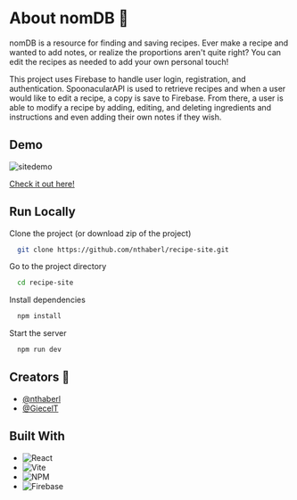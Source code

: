 
# About nomDB 🍰

nomDB is a resource for finding and saving recipes. Ever make a recipe and wanted to add notes, or realize the proportions aren't quite right? You can edit the recipes as needed to add your own personal touch!

This project uses Firebase to handle user login, registration, and authentication. SpoonacularAPI is used to retrieve recipes and when a user would like to edit a recipe, a copy is save to Firebase. From there, a user is able to modify a recipe by adding, editing, and deleting ingredients and instructions and even adding their own notes if they wish. 

## Demo
![sitedemo](public/assets/images/sitedemo.gif)

[Check it out here!](https://nom-db.netlify.app/)


## Run Locally

Clone the project (or download zip of the project)

```bash
  git clone https://github.com/nthaberl/recipe-site.git
```

Go to the project directory

```bash
  cd recipe-site
```

Install dependencies

```bash
  npm install
```

Start the server

```bash
  npm run dev
```
    
    
## Creators 👋

- [@nthaberl](https://www.github.com/nthaberl)
- [@GiecelT](https://www.github/com/GiecelT)


## Built With
* ![React](https://img.shields.io/badge/react-%2320232a.svg?style=for-the-badge&logo=react&logoColor=%2361DAFB)
* ![Vite](https://img.shields.io/badge/vite-%23646CFF.svg?style=for-the-badge&logo=vite&logoColor=white)
* ![NPM](https://img.shields.io/badge/NPM-%23CB3837.svg?style=for-the-badge&logo=npm&logoColor=white)
* ![Firebase](https://img.shields.io/badge/firebase-a08021?style=for-the-badge&logo=firebase&logoColor=ffcd34)
